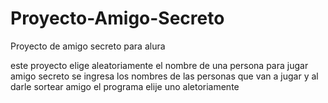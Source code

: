 # Proyecto-Amigo-Secreto
Proyecto de amigo secreto para alura

este proyecto elige aleatoriamente el nombre de una persona para jugar amigo secreto
se ingresa los nombres de las personas que van a jugar y al darle sortear amigo
el programa elije uno aletoriamente
